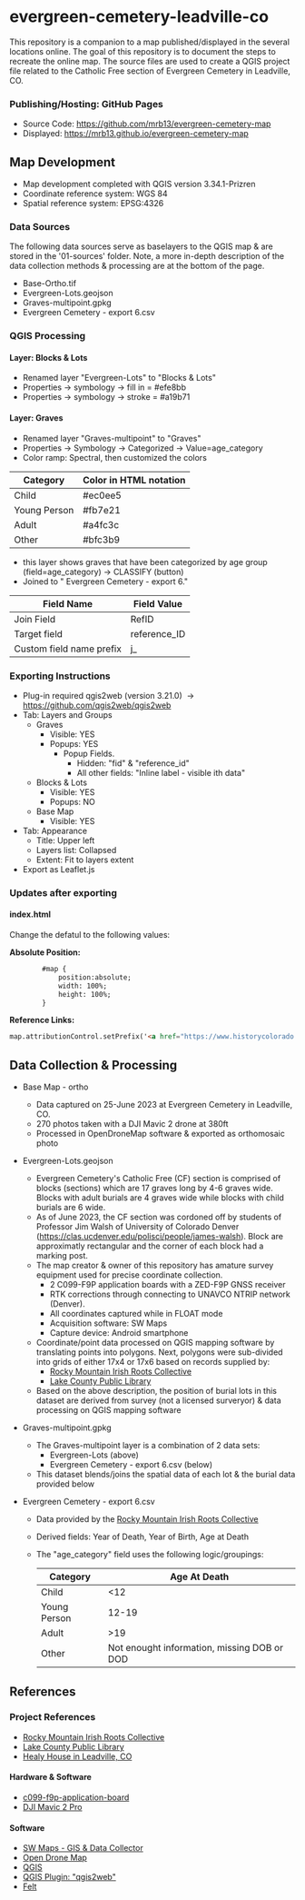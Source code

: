  # evergreen-cemetery-leadville-co

This repository is a companion to a map published/displayed in the several locations online. The goal of this repository is to document the steps to recreate the online map. The source files are used to create a QGIS project file related to the Catholic Free section of Evergreen Cemetery in Leadville, CO. 

### Publishing/Hosting: GitHub Pages
- Source Code: https://github.com/mrb13/evergreen-cemetery-map
- Displayed: https://mrb13.github.io/evergreen-cemetery-map


## Map Development 
- Map development completed with QGIS version 3.34.1-Prizren
- Coordinate reference system:  WGS 84
- Spatial reference system: EPSG:4326


### Data Sources


The following data sources serve as baselayers to the QGIS map & are stored in the '01-sources' folder. Note, a more in-depth description of the data collection methods & processing are at the bottom of the page.

- Base-Ortho.tif
- Evergreen-Lots.geojson
- Graves-multipoint.gpkg
- Evergreen Cemetery - export 6.csv   

### QGIS Processing

#### Layer: Blocks & Lots
- Renamed layer "Evergreen-Lots" to "Blocks & Lots"
- Properties -> symbology -> fill in = #efe8bb
- Properties -> symbology -> stroke = #a19b71

#### Layer: Graves
- Renamed layer "Graves-multipoint" to "Graves"
- Properties -> Symbology -> Categorized -> Value=age_category
- Color ramp: Spectral, then customized the colors

| Category | Color in HTML notation |
 | -- | -- |
 | Child | #ec0ee5  |
 | Young Person | #fb7e21  |
 | Adult | #a4fc3c |
 | Other | #bfc3b9  |
		
- this layer shows graves that have been categorized by age group (field=age_category) -> CLASSIFY (button)
 - Joined to " Evergreen Cemetery - export 6."
	
| Field Name 	| Field Value    |
| --- | --- |
|Join Field 	|RefID    |
|Target field |   reference_ID  |
|Custom field name prefix |j_     |          

### Exporting Instructions

- Plug-in required qgis2web (version 3.21.0)  -> https://github.com/qgis2web/qgis2web
- Tab: Layers and Groups
	- Graves 
		- Visible: YES
		- Popups: YES
			- Popup Fields. 
				- Hidden: "fid" & "reference_id"
				- All other fields: "Inline label - visible ith data"
	- Blocks & Lots
		- Visible: YES
		- Popups: NO
	- Base Map
		- Visible: YES
- Tab: Appearance
	- Title: Upper left
	- Layers list: Collapsed
	- Extent: Fit to layers extent
- Export as Leaflet.js

### Updates after exporting

#### index.html
Change the defatul to the following values: 

**Absolute Position:** 
```html
        #map {
            position:absolute;
            width: 100%;
            height: 100%;
        }
```

**Reference Links:** 
```html
map.attributionControl.setPrefix('<a href="https://www.historycolorado.org/healy-house-museum-dexter-cabin" title="Click here for link to Healy House in Leadville, CO">Healy House</a> &middot; <a href="https://github.com/tomchadwin/qgis2web" target="_blank">qgis2web</a> &middot; <a href="https://leafletjs.com" title="A JS library for interactive maps">Leaflet</a> &middot; <a href="https://qgis.org">QGIS</a>');
```



## Data Collection & Processing

- Base Map - ortho
    - Data captured on 25-June 2023 at Evergreen Cemetery in Leadville, CO.
    - 270 photos taken with a DJI Mavic 2 drone at 380ft
    - Processed in OpenDroneMap software & exported as orthomosaic photo
- Evergreen-Lots.geojson
    
    - Evergreen Cemetery's Catholic Free (CF) section is comprised of blocks (sections) which are 17 graves long by 4-6 graves wide. Blocks with adult burials are 4 graves wide while blocks with child burials are 6 wide.
    - As of June 2023, the CF section was cordoned off by students of Professor Jim Walsh of University of Colorado Denver (https://clas.ucdenver.edu/polisci/people/james-walsh). Block are approximatly rectangular and the corner of each block had a marking post.
    - The map creator & owner of this repository has amature survey equipment used for precise coordinate collection.
        - 2 C099-F9P application boards with a ZED-F9P GNSS receiver
        - RTK corrections through connecting to UNAVCO NTRIP network (Denver).
        - All coordinates captured while in FLOAT mode
        - Acquisition software: SW Maps
        - Capture device: Android smartphone
    - Coordinate/point data processed on QGIS mapping software by translating points into polygons. Next, polygons were sub-divided into grids of either 17x4 or 17x6 based on records supplied by:
        - [Rocky Mountain Irish Roots Collective](https://www.rockymountainirishrootscollective.org)
        - [Lake County Public Library](https://lakecountypubliclibrary.org/localhistory/cemeteryrecords)
    - Based on the above description, the position of burial lots in this dataset are derived from survey (not a licensed surveryor) & data processing on QGIS mapping software
- Graves-multipoint.gpkg
    
    - The Graves-multipoint layer is a combination of 2 data sets:
        - Evergreen-Lots (above)
        - Evergreen Cemetery - export 6.csv (below)
    - This dataset blends/joins the spatial data of each lot & the burial data provided below
- Evergreen Cemetery - export 6.csv
    
    - Data provided by the [Rocky Mountain Irish Roots Collective](https://www.rockymountainirishrootscollective.org)
        
    - Derived fields: Year of Death, Year of Birth, Age at Death
        
    - The "age_category" field uses the following logic/groupings:
        
        | Category | Age At Death |
        | --- | --- |
        | Child | <12 |
        | Young Person | 12-19 |
        | Adult | \>19 |
        | Other | Not enought information, missing DOB or DOD |
        

## References
### Project References
- [Rocky Mountain Irish Roots Collective](https://www.rockymountainirishrootscollective.org)
- [Lake County Public Library](https://lakecountypubliclibrary.org/localhistory/cemeteryrecords)
- [Healy House in Leadville, CO](https://www.historycolorado.org/healy-house-museum-dexter-cabin)

#### Hardware & Software
- [c099-f9p-application-board](https://www.u-blox.com/en/product/c099-f9p-application-board)
- [DJI Mavic 2 Pro](https://store.dji.com/product/mavic-2)

#### Software
- [SW Maps - GIS & Data Collector](https://play.google.com/store/apps/details?id=np.com.softwel.swmaps&hl=en_US)
- [Open Drone Map](https://www.opendronemap.org/)
- [QGIS](https://qgis.org/)
- [QGIS Plugin: "qgis2web"](https://github.com/qgis2web/qgis2web)
- [Felt](felt.com)
